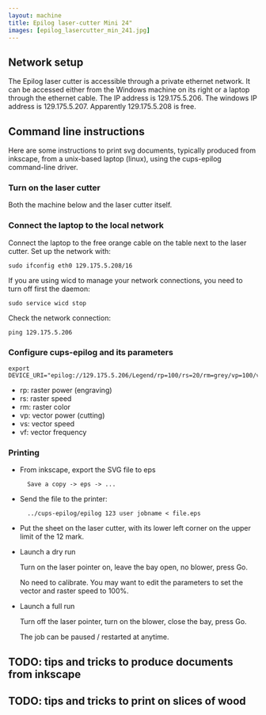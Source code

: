 ```yaml
---
layout: machine
title: Epilog laser-cutter Mini 24"
images: [epilog_lasercutter_min_241.jpg]
---
```


## Network setup

The Epilog laser cutter is accessible through a private ethernet
network. It can be accessed either from the Windows machine on its
right or a laptop through the ethernet cable. The IP address is
129.175.5.206.  The windows IP address is 129.175.5.207. Apparently
129.175.5.208 is free.

## Command line instructions

Here are some instructions to print svg documents, typically produced
from inkscape, from a unix-based laptop (linux), using the cups-epilog
command-line driver.

### Turn on the laser cutter

Both the machine below and the laser cutter itself.

### Connect the laptop to the local network

Connect the laptop to the free orange cable on the table next to the
laser cutter. Set up the network with:

    sudo ifconfig eth0 129.175.5.208/16

If you are using wicd to manage your network connections, you need to turn off first the daemon:

    sudo service wicd stop

Check the network connection:

    ping 129.175.5.206

### Configure cups-epilog and its parameters

    export DEVICE_URI="epilog://129.175.5.206/Legend/rp=100/rs=20/rm=grey/vp=100/vs=20/vf=500"

- rp: raster power (engraving)
- rs: raster speed
- rm: raster color
- vp: vector power (cutting)
- vs: vector speed
- vf: vector frequency

### Printing

- From inkscape, export the SVG file to eps

        Save a copy -> eps -> ...

- Send the file to the printer:

        ../cups-epilog/epilog 123 user jobname < file.eps

- Put the sheet on the laser cutter, with its lower left corner on the
  upper limit of the 12 mark.

- Launch a dry run

  Turn on the laser pointer on, leave the bay open, no blower, press Go.

  No need to calibrate. You may want to edit the parameters to set the
  vector and raster speed to 100%.

- Launch a full run

  Turn off the laser pointer, turn on the blower, close the bay, press Go.

  The job can be paused / restarted at anytime.

## TODO: tips and tricks to produce documents from inkscape

## TODO: tips and tricks to print on slices of wood
